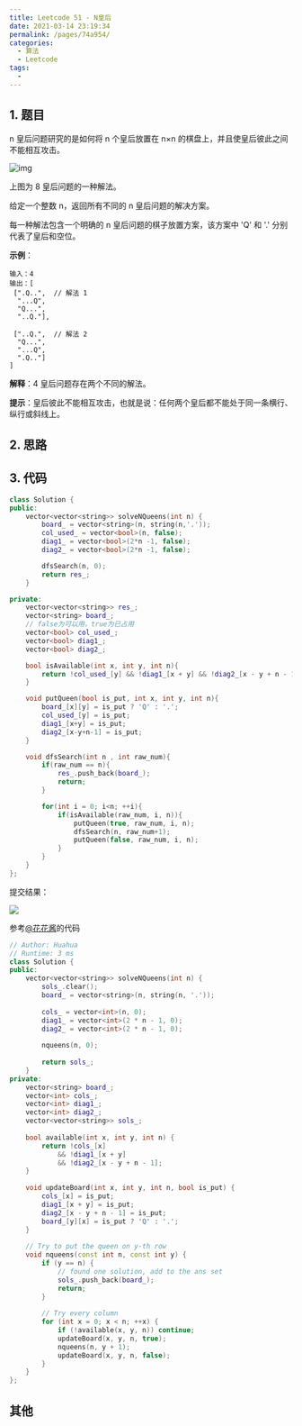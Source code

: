```yaml
---
title: Leetcode 51 - N皇后
date: 2021-03-14 23:19:34
permalink: /pages/74a954/
categories:
  - 算法
  - Leetcode
tags:
  - 
---
```

## 1. 题目

n 皇后问题研究的是如何将 n 个皇后放置在 n×n 的棋盘上，并且使皇后彼此之间不能相互攻击。

![img](https://assets.leetcode-cn.com/aliyun-lc-upload/uploads/2018/10/12/8-queens.png)

上图为 8 皇后问题的一种解法。

给定一个整数 n，返回所有不同的 n 皇后问题的解决方案。

每一种解法包含一个明确的 n 皇后问题的棋子放置方案，该方案中 'Q' 和 '.' 分别代表了皇后和空位。

 

**示例**：

```
输入：4
输出：[
 [".Q..",  // 解法 1
  "...Q",
  "Q...",
  "..Q."],

 ["..Q.",  // 解法 2
  "Q...",
  "...Q",
  ".Q.."]
]
```

**解释**：4 皇后问题存在两个不同的解法。

**提示**：皇后彼此不能相互攻击，也就是说：任何两个皇后都不能处于同一条横行、纵行或斜线上。



## 2. 思路





## 3. 代码

```cpp
class Solution {
public:
    vector<vector<string>> solveNQueens(int n) {   
        board_ = vector<string>(n, string(n,'.'));
        col_used_ = vector<bool>(n, false);
        diag1_ = vector<bool>(2*n -1, false);
        diag2_ = vector<bool>(2*n -1, false);

        dfsSearch(n, 0);
        return res_;
    }

private:
    vector<vector<string>> res_;
    vector<string> board_;
    // false为可以用，true为已占用
    vector<bool> col_used_;
    vector<bool> diag1_;
    vector<bool> diag2_;

    bool isAvailable(int x, int y, int n){
        return !col_used_[y] && !diag1_[x + y] && !diag2_[x - y + n - 1];
    }

    void putQueen(bool is_put, int x, int y, int n){
        board_[x][y] = is_put ? 'Q' : '.';
        col_used_[y] = is_put;
        diag1_[x+y] = is_put;
        diag2_[x-y+n-1] = is_put;
    }    

    void dfsSearch(int n , int raw_num){
        if(raw_num == n){
            res_.push_back(board_);
            return;
        }

        for(int i = 0; i<n; ++i){
            if(isAvailable(raw_num, i, n)){
                putQueen(true, raw_num, i, n);
                dfsSearch(n, raw_num+1);
                putQueen(false, raw_num, i, n);
            }
        }
    }
};
```

提交结果：

![](https://gitee.com/molinchn/BlogImage/raw/master/img/6923140d878a2a752d1d4124d58deb8.png)



参考[@花花酱](http://zxi.mytechroad.com/blog/searching/leetcode-51-n-queens/)的代码



```cpp
// Author: Huahua
// Runtime: 3 ms
class Solution {
public:
    vector<vector<string>> solveNQueens(int n) {
        sols_.clear();
        board_ = vector<string>(n, string(n, '.'));
        
        cols_ = vector<int>(n, 0);
        diag1_ = vector<int>(2 * n - 1, 0);
        diag2_ = vector<int>(2 * n - 1, 0);
        
        nqueens(n, 0);
        
        return sols_;
    }
private:
    vector<string> board_;
    vector<int> cols_;
    vector<int> diag1_;
    vector<int> diag2_;
    vector<vector<string>> sols_;
    
    bool available(int x, int y, int n) {
        return !cols_[x] 
            && !diag1_[x + y]
            && !diag2_[x - y + n - 1];
    }
    
    void updateBoard(int x, int y, int n, bool is_put) {
        cols_[x] = is_put;
        diag1_[x + y] = is_put;
        diag2_[x - y + n - 1] = is_put;
        board_[y][x] = is_put ? 'Q' : '.';
    }
    
    // Try to put the queen on y-th row
    void nqueens(const int n, const int y) {        
        if (y == n) {
            // found one solution, add to the ans set
            sols_.push_back(board_);
            return;
        }
        
        // Try every column
        for (int x = 0; x < n; ++x) {
            if (!available(x, y, n)) continue;
            updateBoard(x, y, n, true);
            nqueens(n, y + 1);
            updateBoard(x, y, n, false);
        }
    }    
};
```



## 其他
